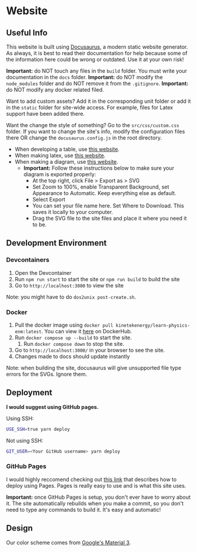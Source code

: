# Website

## Useful Info

This website is built using [Docusaurus](https://docusaurus.io/), a modern static website generator. As always, it is best to read their documentation for help because some of the information here could be wrong or outdated. Use it at your own risk!

**Important:** do NOT touch any files in the `build` folder. You must write your documentation in the `docs` folder.
**Important:** do NOT modify the `node_modules` folder and do NOT remove it from the `.gitignore`.
**Important:** do NOT modify any docker related filed.

Want to add custom assets? Add it in the corresponding unit folder or add it in the `static` folder for site-wide access. For example, files for Latex support have been added there.

Want the change the style of something? Go to the `src/css/custom.css` folder. If you want to change the site's info, modify the configuration files there OR change the `docusaurus.config.js` in the root directory.

- When developing a table, use [this website](https://www.tablesgenerator.com/markdown_tables).
- When making latex, use [this website](https://latexeditor.lagrida.com/).
- When making a diagram, use [this website](https://drive.google.com/file/d/1L6r8jAqQatDtlMlTHIBmHaUcrfzt4tAQ/view?usp=sharing).
  - **Important:** Follow these instructions below to make sure your diagram is exported properly:
    - At the top right, click File > Export as > SVG
    - Set Zoom to 100%, enable Transparent Background, set Appearance to Automatic. Keep everything else as default.
    - Select Export
    - You can set your file name here. Set Where to Download. This saves it locally to your computer.
    - Drag the SVG file to the site files and place it where you need it to be.

## Development Environment

### Devcontainers

1. Open the Devcontainer
2. Run `npm run start` to start the site or `npm run build` to build the site
3. Go to `http://localhost:3000` to view the site

Note: you might have to do `dos2unix post-create.sh`.

### Docker

1. Pull the docker image using `docker pull kinetekenergy/learn-physics-enm:latest`. You can view it [here](https://hub.docker.com/repository/docker/kinetekenergy/learn-physics-enm/general) on DockerHub.
2. Run `docker compose up --build` to start the site.
   1. Run `docker compose down` to stop the site.
3. Go to `http://localhost:3000/` in your browser to see the site.
4. Changes made to docs should update instantly

Note: when building the site, docusaurus will give unsupported file type errors for the SVGs. Ignore them.

## Deployment

**I would suggest using GitHub pages.**

Using SSH:

```bash
USE_SSH=true yarn deploy
```

Not using SSH:

```bash
GIT_USER=<Your GitHub username> yarn deploy
```

### GitHub Pages

I would highly reccomend checking out [this link](https://docusaurus.io/docs/deployment#deploying-to-github-pages) that describes how to deploy using Pages. Pages is really easy to use and is what this site uses.

**Important:** once GitHub Pages is setup, you don't ever have to worry about it. The site automatically rebuilds when you make a commit, so you don't need to type any commands to build it. It's easy and automatic!

## Design

Our color scheme comes from [Google's Material 3](https://m3.material.io/styles/color/static/baseline).

